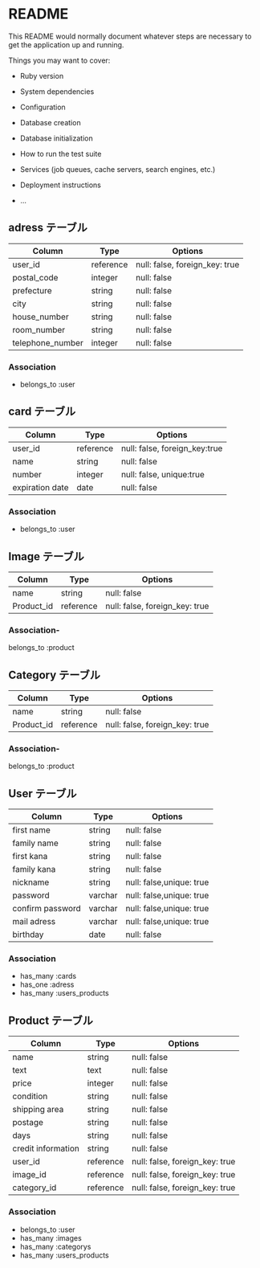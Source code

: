 # README

This README would normally document whatever steps are necessary to get the
application up and running.

Things you may want to cover:

- Ruby version

- System dependencies

- Configuration

- Database creation

- Database initialization

- How to run the test suite

- Services (job queues, cache servers, search engines, etc.)

- Deployment instructions

- ...

## adress テーブル

| Column           | Type      | Options                        |
| ---------------- | --------- | ------------------------------ |
| user_id          | reference | null: false, foreign_key: true |
| postal_code      | integer   | null: false                    |
| prefecture       | string    | null: false                    |
| city             | string    | null: false                    |
| house_number     | string    | null: false                    |
| room_number      | string    | null: false                    |
| telephone_number | integer   | null: false                    |

### Association

- belongs_to :user

## card テーブル

| Column          | Type      | Options                       |
| --------------- | --------- | ----------------------------- |
| user_id         | reference | null: false, foreign_key:true |
| name            | string    | null: false                   |
| number          | integer   | null: false, unique:true      |
| expiration date | date      | null: false                   |

### Association

- belongs_to :user

## Image テーブル

| Column     | Type      | Options                        |
| ---------- | --------- | ------------------------------ |
| name       | string    | null: false                    |
| Product_id | reference | null: false, foreign_key: true |

### Association-

belongs_to :product

## Category テーブル

| Column     | Type      | Options                        |
| ---------- | --------- | ------------------------------ |
| name       | string    | null: false                    |
| Product_id | reference | null: false, foreign_key: true |

### Association-

belongs_to :product

## User テーブル

| Column           | Type    | Options                  |
| ---------------- | ------- | ------------------------ |
| first name       | string  | null: false              |
| family name      | string  | null: false              |
| first kana       | string  | null: false              |
| family kana      | string  | null: false              |
| nickname         | string  | null: false,unique: true |
| password         | varchar | null: false,unique: true |
| confirm password | varchar | null: false,unique: true |
| mail adress      | varchar | null: false,unique: true |
| birthday         | date    | null: false              |

### Association

- has_many :cards
- has_one :adress
- has_many :users_products

## Product テーブル

| Column             | Type      | Options                        |
| ------------------ | --------- | ------------------------------ |
| name               | string    | null: false                    |
| text               | text      | null: false                    |
| price              | integer   | null: false                    |
| condition          | string    | null: false                    |
| shipping area      | string    | null: false                    |
| postage            | string    | null: false                    |
| days               | string    | null: false                    |
| credit information | string    | null: false                    |
| user_id            | reference | null: false, foreign_key: true |
| image_id           | reference | null: false, foreign_key: true |
| category_id        | reference | null: false, foreign_key: true |

### Association

- belongs_to :user
- has_many :images
- has_many :categorys
- has_many :users_products

